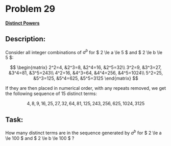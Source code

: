 # Problem 29

[**Distinct Powers**](https://projecteuler.net/problem=29)

## Description:
Consider all integer combinations of $a^b$ for $ 2 \le a \le 5 $ and $ 2 \le b \le 5 $:

$$
\begin{matrix}
2^2=4, &2^3=8, &2^4=16, &2^5=32\\
3^2=9, &3^3=27, &3^4=81, &3^5=243\\
4^2=16, &4^3=64, &4^4=256, &4^5=1024\\
5^2=25, &5^3=125, &5^4=625, &5^5=3125
\end{matrix}
$$
 
If they are then placed in numerical order, with any repeats removed, we get the following sequence of $15$ distinct terms:

$$ 4, 8, 9, 16, 25, 27, 32, 64, 81, 125, 243, 256, 625, 1024, 3125 $$

## Task:
How many distinct terms are in the sequence generated by $a^b$ for $ 2 \le a \le 100 $ and $ 2 \le b \le 100 $ ?

